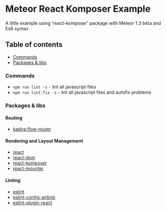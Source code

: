 
# Meteor React Komposer Example

A little example using 'react-komposer' package with Meteor 1.3 beta and Es6 syntax

## Table of contents

- [Commands](#commands)
- [Packages & libs](#packages--libs)

### Commands

- `npm run lint -s` - lint all javascript files
- `npm run lint:fix -s` - lint all javascript files and autofix problems

### Packages & libs

#### Routing
- [kadira:flow-router](https://atmospherejs.com/kadira/flow-router)

#### Rendering and Layout Management
- [react](https://www.npmjs.com/package/react)
- [react-dom](https://www.npmjs.com/package/react-dom)
- [react-komposer](https://www.npmjs.com/package/react-komposer)
- [react-mounter](https://www.npmjs.com/package/react-mounter)

#### Linting
- [eslint](https://www.npmjs.com/package/eslint)
- [eslint-config-airbnb](https://www.npmjs.com/package/eslint-config-airbnb)
- [eslint-plugin-react](https://www.npmjs.com/package/eslint-plugin-react)
